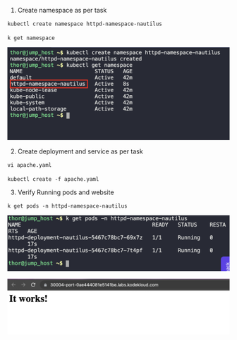 1. Create namespace as per task
```
kubectl create namespace httpd-namespace-nautilus

k get namespace
```

![](./img/1.png)

2. Create deployment and service as per task
```
vi apache.yaml

kubectl create -f apache.yaml
```

3. Verify Running pods and website
```
k get pods -n httpd-namespace-nautilus
```

![](./img/2.png)

![](./img/3.png)